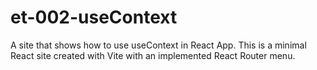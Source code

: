 # et-002-useContext

A site that shows how to use useContext in React App.
This is a minimal React site created with Vite with an implemented React Router menu.